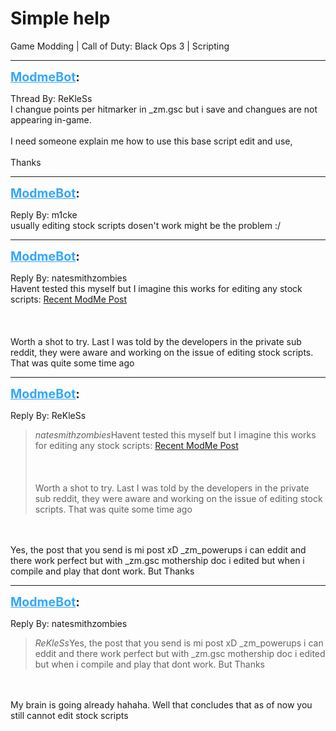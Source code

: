 # Simple help
Game Modding | Call of Duty: Black Ops 3 | Scripting

---
<strong style="font-size: 1.4em;"><span style="text-decoration: underline;text-decoration-color: #34a7f9;"><span style="color:#34a7f9;">ModmeBot</span></span>:</strong>

<p>Thread By: ReKleSs<br />I changue points per hitmarker in _zm.gsc but i save and changues are not appearing in-game.<br /><br />I need someone explain me how to use this base script edit and use,<br /><br />Thanks</p>

---
<strong style="font-size: 1.4em;"><span style="text-decoration: underline;text-decoration-color: #34a7f9;"><span style="color:#34a7f9;">ModmeBot</span></span>:</strong>

<p>Reply By: m1cke<br />usually editing stock scripts dosen&#39;t work might be the problem :/</p>

---
<strong style="font-size: 1.4em;"><span style="text-decoration: underline;text-decoration-color: #34a7f9;"><span style="color:#34a7f9;">ModmeBot</span></span>:</strong>

<p>Reply By: natesmithzombies<br />Havent tested this myself but I imagine this works for editing any stock scripts: <a href="http://aviacreations.com/modme/forum/topic.php?tid=427">Recent ModMe Post</a><br /><br /><br /><br />Worth a shot to try. Last I was told by the developers in the private sub reddit, they were aware and working on the issue of editing stock scripts. That was quite some time ago</p>

---
<strong style="font-size: 1.4em;"><span style="text-decoration: underline;text-decoration-color: #34a7f9;"><span style="color:#34a7f9;">ModmeBot</span></span>:</strong>

<p>Reply By: ReKleSs<br /><blockquote><em>natesmithzombies</em>Havent tested this myself but I imagine this works for editing any stock scripts: <a href="http://aviacreations.com/modme/forum/topic.php?tid=427">Recent ModMe Post</a><br /><br /><br /><br />Worth a shot to try. Last I was told by the developers in the private sub reddit, they were aware and working on the issue of editing stock scripts. That was quite some time ago </blockquote><br /><br />Yes, the post that you send is mi post xD _zm_powerups i can eddit and there work perfect but with _zm.gsc mothership doc i edited but when i compile and play that dont work. But Thanks</p>

---
<strong style="font-size: 1.4em;"><span style="text-decoration: underline;text-decoration-color: #34a7f9;"><span style="color:#34a7f9;">ModmeBot</span></span>:</strong>

<p>Reply By: natesmithzombies<br /><blockquote><em>ReKleSs</em>Yes, the post that you send is mi post xD _zm_powerups i can eddit and there work perfect but with _zm.gsc mothership doc i edited but when i compile and play that dont work. But Thanks</blockquote><br /><br />My brain is going already hahaha. Well that concludes that as of now you still cannot edit stock scripts</p>
